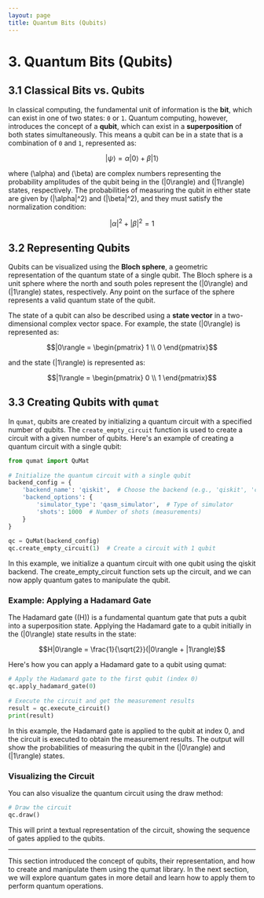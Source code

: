 ```yaml
---
layout: page
title: Quantum Bits (Qubits)
---
```


# 3. Quantum Bits (Qubits)

## 3.1 Classical Bits vs. Qubits

In classical computing, the fundamental unit of information is the **bit**, which can exist in one of two states: `0` or `1`. Quantum computing, however, introduces the concept of a **qubit**, which can exist in a **superposition** of both states simultaneously. This means a qubit can be in a state that is a combination of `0` and `1`, represented as:

$$|\psi\rangle = \alpha|0\rangle + \beta|1\rangle$$

where \(\alpha\) and \(\beta\) are complex numbers representing the probability amplitudes of the qubit being in the \(|0\rangle\) and \(|1\rangle\) states, respectively. The probabilities of measuring the qubit in either state are given by \(|\alpha|^2\) and \(|\beta|^2\), and they must satisfy the normalization condition:

$$|\alpha|^2 + |\beta|^2 = 1$$

## 3.2 Representing Qubits

Qubits can be visualized using the **Bloch sphere**, a geometric representation of the quantum state of a single qubit. The Bloch sphere is a unit sphere where the north and south poles represent the \(|0\rangle\) and \(|1\rangle\) states, respectively. Any point on the surface of the sphere represents a valid quantum state of the qubit.

The state of a qubit can also be described using a **state vector** in a two-dimensional complex vector space. For example, the state \(|0\rangle\) is represented as:

$$|0\rangle = \begin{pmatrix} 1 \\ 0 \end{pmatrix}$$

and the state \(|1\rangle\) is represented as:

$$|1\rangle = \begin{pmatrix} 0 \\ 1 \end{pmatrix}$$

## 3.3 Creating Qubits with `qumat`

In `qumat`, qubits are created by initializing a quantum circuit with a specified number of qubits. The `create_empty_circuit` function is used to create a circuit with a given number of qubits. Here's an example of creating a quantum circuit with a single qubit:

```python  
from qumat import QuMat  
  
# Initialize the quantum circuit with a single qubit  
backend_config = {  
    'backend_name': 'qiskit',  # Choose the backend (e.g., 'qiskit', 'cirq', 'amazon_braket')  
    'backend_options': {  
        'simulator_type': 'qasm_simulator',  # Type of simulator  
        'shots': 1000  # Number of shots (measurements)  
    }  
}  
  
qc = QuMat(backend_config)  
qc.create_empty_circuit(1)  # Create a circuit with 1 qubit  
```

In this example, we initialize a quantum circuit with one qubit using the qiskit backend. The create_empty_circuit function sets up the circuit, and we can now apply quantum gates to manipulate the qubit.

### Example: Applying a Hadamard Gate

The Hadamard gate ((H)) is a fundamental quantum gate that puts a qubit into a superposition state. Applying the Hadamard gate to a qubit initially in the (|0\rangle) state results in the state:

$$H|0\rangle = \frac{1}{\sqrt{2}}(|0\rangle + |1\rangle)$$

Here's how you can apply a Hadamard gate to a qubit using qumat:

```python
# Apply the Hadamard gate to the first qubit (index 0)  
qc.apply_hadamard_gate(0)  
  
# Execute the circuit and get the measurement results  
result = qc.execute_circuit()  
print(result)  
```

In this example, the Hadamard gate is applied to the qubit at index 0, and the circuit is executed to obtain the measurement results. The output will show the probabilities of measuring the qubit in the (|0\rangle) and (|1\rangle) states.

### Visualizing the Circuit

You can also visualize the quantum circuit using the draw method:

```python
# Draw the circuit
qc.draw()
```

This will print a textual representation of the circuit, showing the sequence of gates applied to the qubits.

---

This section introduced the concept of qubits, their representation, and how to create and manipulate them using the qumat library. In the next section, we will explore quantum gates in more detail and learn how to apply them to perform quantum operations.
